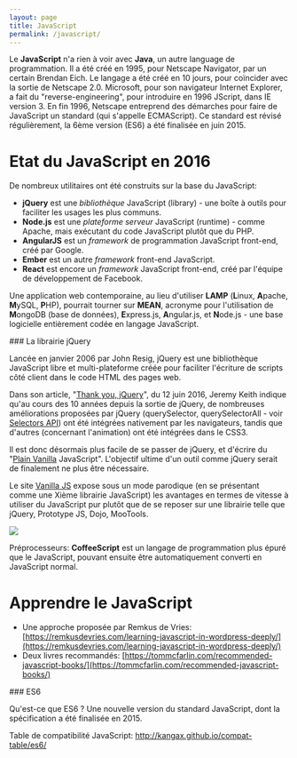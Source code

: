 ```yaml
---
layout: page
title: JavaScript
permalink: /javascript/
---
```


Le **JavaScript** n'a rien à voir avec **Java**, un autre language de programmation. Il a été créé en 1995, pour Netscape Navigator, par un certain Brendan Eich. Le langage a été créé en 10 jours, pour coïncider avec la sortie de Netscape 2.0. Microsoft, pour son navigateur Internet Explorer, a fait du "reverse-engineering", pour introduire en 1996 JScript, dans IE version 3. En fin 1996, Netscape entreprend des démarches pour faire de JavaScript un standard (qui s'appelle ECMAScript). Ce standard est révisé régulièrement, la 6ème version (ES6) a été finalisée en juin 2015.

Etat du JavaScript en 2016
==

De nombreux utilitaires ont été construits sur la base du JavaScript:

- **jQuery** est une *bibliothèque* JavaScript (library) - une boîte à outils pour faciliter les usages les plus communs.
- **Node.js** est une *plateforme serveur* JavaScript (runtime) - comme Apache, mais exécutant du code JavaScript plutôt que du PHP.
- **AngularJS** est un *framework* de programmation JavaScript front-end, créé par Google.
- **Ember** est un autre *framework* front-end JavaScript.
- **React** est encore un *framework* JavaScript front-end, créé par l'équipe de développement de Facebook.

Une application web contemporaine, au lieu d'utiliser **LAMP** (**L**inux, **A**pache, **M**ySQL, **P**HP), pourrait tourner sur **MEAN**, acronyme pour l'utilisation de **M**ongoDB (base de données), **E**xpress.js, **A**ngular.js, et **N**ode.js - une base logicielle entièrement codée en langage JavaScript.

### La librairie jQuery

Lancée en janvier 2006 par John Resig, jQuery est une bibliothèque JavaScript libre et multi-plateforme créée pour faciliter l'écriture de scripts côté client dans le code HTML des pages web.

Dans son article, "[Thank you, jQuery](https://adactio.com/journal/10806)", du 12 juin 2016, Jeremy Keith indique qu'au cours des 10 années depuis la sortie de jQuery, de nombreuses améliorations proposées par jQuery (querySelector, querySelectorAll - voir [Selectors API](https://developer.mozilla.org/en-US/docs/Web/API/Document_object_model/Locating_DOM_elements_using_selectors)) ont été intégrées nativement par les navigateurs, tandis que d'autres (concernant l'animation) ont été intégrées dans le CSS3.

Il est donc désormais plus facile de se passer de jQuery, et d'écrire du "[Plain Vanilla](http://vanilla-js.com/) JavaScript". L'objectif ultime d'un outil comme jQuery serait de finalement ne plus être nécessaire.

Le site [Vanilla JS](http://vanilla-js.com/) expose sous un mode parodique (en se présentant comme une Xième librairie JavaScript) les avantages en termes de vitesse à utiliser du JavaScript pur plutôt que de se reposer sur une librairie telle que jQuery, Prototype JS, Dojo, MooTools.

![](/cours-web/cours-html/img/Strip-Prendre-le-train-en-marche-650-final1.jpg)

Préprocesseurs: **CoffeeScript** est un langage de programmation plus épuré que le JavaScript, pouvant ensuite être automatiquement converti en JavaScript normal.

Apprendre le JavaScript
===

- Une approche proposée par Remkus de Vries: [https://remkusdevries.com/learning-javascript-in-wordpress-deeply/](https://remkusdevries.com/learning-javascript-in-wordpress-deeply/)
-  Deux livres recommandés: [https://tommcfarlin.com/recommended-javascript-books/](https://tommcfarlin.com/recommended-javascript-books/)

### ES6

Qu'est-ce que ES6 ? Une nouvelle version du standard JavaScript, dont la spécification a été finalisée en 2015.

Table de compatibilité JavaScript:
http://kangax.github.io/compat-table/es6/ 

